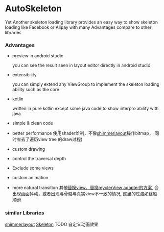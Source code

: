 AutoSkeleton
===============
Yet Another skeleton loading library provides an easy way to show skeleton loading like Facebook or Alipay with many Advantages compare to other libraries

### Advantages
* preview in android studio 

  you can see the result  seen in layout editor directly in android studio

* extensibility

  you can simply extend any ViewGroup to implement the skeleton loading ability such as the core 

* kotlin 

  written in pure kotlin except some java code to show interpro ability with java

* simple & clean code

* better performance
使用shader绘制，不像[shimmerlayout](https://github.com/team-supercharge/ShimmerLayout)操作bitmap， 同时省去了遍历view tree 的draw过程)

* custom drawing


* control the traversal depth
* Exclude some views
* custom animation
* more natural transition
其他[替换view，替换reyclerView adapter的方案](https://github.com/ethanhua/Skeleton), 会出现画面抖动，或者出现与骨骼与真实view不一致的情况, 这里的过渡如丝般顺滑


### similar Libraries
[shimmerlayout](https://github.com/team-supercharge/ShimmerLayout)
[Skeleton](https://github.com/ethanhua/Skeleton)
TODO
自定义动画效果